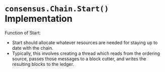 # `consensus.Chain.Start()` Implementation
Function of Start: 
- Start should allocate whatever resources are needed for staying up to date with the chain.
- Typically, this involves creating a thread which reads from the ordering source, passes those
messages to a block cutter, and writes the resulting blocks to the ledger.

